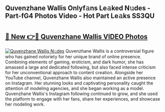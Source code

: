 ## Quvenzhane Wallis Onlyf𝚊ns Le𝚊ked N𝚞des - Part-fG4 Photos Video - Hot Part Le𝚊ks SS3QU

# <h2><a href="http://ac26014.deff.icu/?id=Quvenzhane+Wallis">🔗 New 👉🔴 Quvenzhane Wallis VIDEO Photos</a></h2>

[![Quvenzhane Wallis N𝚞des](https://i.imgur.com/rIISA9y.gif)](http://ac26014.deff.icu/?id=Quvenzhane+Wallis)
Quvenzhane Wallis is a controversial figure who has gained notoriety for her unique brand of online presence. Combining elements of gaming, eroticism, and dark humor, she has amassed a large and dedicated following, but also faced intense criticism for her unconventional approach to content creation. Alongside her YouTube channel, Quvenzhane Wallis also maintained an active presence on Instagram. Her stunning looks and captivating personality caught the attention of modeling agencies, and she began working as a model. Quvenzhane Wallis's Instagram following continued to grow, and she used the platform to engage with her fans, share her experiences, and showcase her modeling work.
